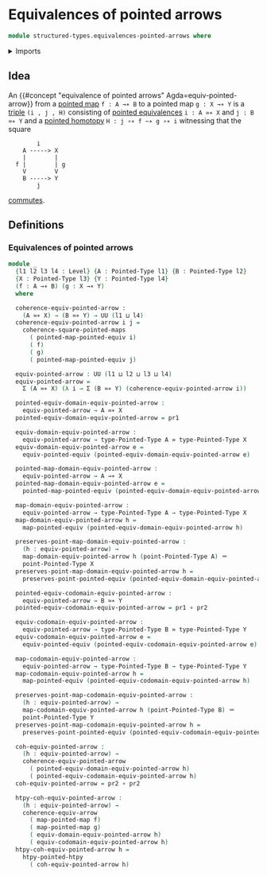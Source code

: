 # Equivalences of pointed arrows

```agda
module structured-types.equivalences-pointed-arrows where
```

<details><summary>Imports</summary>

```agda
open import foundation.dependent-pair-types
open import foundation.equivalences
open import foundation.equivalences-arrows
open import foundation.function-types
open import foundation.identity-types
open import foundation.universe-levels

open import structured-types.commuting-squares-of-pointed-maps
open import structured-types.pointed-equivalences
open import structured-types.pointed-homotopies
open import structured-types.pointed-maps
open import structured-types.pointed-types
```

</details>

## Idea

An {{#concept "equivalence of pointed arrows" Agda=equiv-pointed-arrow}} from a
[pointed map](structured-types.pointed-maps.md) `f : A →∗ B` to a pointed map
`g : X →∗ Y` is a [triple](foundation.dependent-pair-types.md) `(i , j , H)`
consisting of [pointed equivalences](structured-types.pointed-equivalences.md)
`i : A ≃∗ X` and `j : B ≃∗ Y` and a
[pointed homotopy](structured-types.pointed-homotopies.md)
`H : j ∘∗ f ~∗ g ∘∗ i` witnessing that the square

```text
        i
    A -----> X
    |        |
  f |        | g
    V        V
    B -----> Y
        j
```

[commutes](structured-types.commuting-squares-of-pointed-maps.md).

## Definitions

### Equivalences of pointed arrows

```agda
module _
  {l1 l2 l3 l4 : Level} {A : Pointed-Type l1} {B : Pointed-Type l2}
  {X : Pointed-Type l3} {Y : Pointed-Type l4}
  (f : A →∗ B) (g : X →∗ Y)
  where

  coherence-equiv-pointed-arrow :
    (A ≃∗ X) → (B ≃∗ Y) → UU (l1 ⊔ l4)
  coherence-equiv-pointed-arrow i j =
    coherence-square-pointed-maps
      ( pointed-map-pointed-equiv i)
      ( f)
      ( g)
      ( pointed-map-pointed-equiv j)

  equiv-pointed-arrow : UU (l1 ⊔ l2 ⊔ l3 ⊔ l4)
  equiv-pointed-arrow =
    Σ (A ≃∗ X) (λ i → Σ (B ≃∗ Y) (coherence-equiv-pointed-arrow i))

  pointed-equiv-domain-equiv-pointed-arrow :
    equiv-pointed-arrow → A ≃∗ X
  pointed-equiv-domain-equiv-pointed-arrow = pr1

  equiv-domain-equiv-pointed-arrow :
    equiv-pointed-arrow → type-Pointed-Type A ≃ type-Pointed-Type X
  equiv-domain-equiv-pointed-arrow e =
    equiv-pointed-equiv (pointed-equiv-domain-equiv-pointed-arrow e)

  pointed-map-domain-equiv-pointed-arrow :
    equiv-pointed-arrow → A →∗ X
  pointed-map-domain-equiv-pointed-arrow e =
    pointed-map-pointed-equiv (pointed-equiv-domain-equiv-pointed-arrow e)

  map-domain-equiv-pointed-arrow :
    equiv-pointed-arrow → type-Pointed-Type A → type-Pointed-Type X
  map-domain-equiv-pointed-arrow h =
    map-pointed-equiv (pointed-equiv-domain-equiv-pointed-arrow h)

  preserves-point-map-domain-equiv-pointed-arrow :
    (h : equiv-pointed-arrow) →
    map-domain-equiv-pointed-arrow h (point-Pointed-Type A) ＝
    point-Pointed-Type X
  preserves-point-map-domain-equiv-pointed-arrow h =
    preserves-point-pointed-equiv (pointed-equiv-domain-equiv-pointed-arrow h)

  pointed-equiv-codomain-equiv-pointed-arrow :
    equiv-pointed-arrow → B ≃∗ Y
  pointed-equiv-codomain-equiv-pointed-arrow = pr1 ∘ pr2

  equiv-codomain-equiv-pointed-arrow :
    equiv-pointed-arrow → type-Pointed-Type B ≃ type-Pointed-Type Y
  equiv-codomain-equiv-pointed-arrow e =
    equiv-pointed-equiv (pointed-equiv-codomain-equiv-pointed-arrow e)

  map-codomain-equiv-pointed-arrow :
    equiv-pointed-arrow → type-Pointed-Type B → type-Pointed-Type Y
  map-codomain-equiv-pointed-arrow h =
    map-pointed-equiv (pointed-equiv-codomain-equiv-pointed-arrow h)

  preserves-point-map-codomain-equiv-pointed-arrow :
    (h : equiv-pointed-arrow) →
    map-codomain-equiv-pointed-arrow h (point-Pointed-Type B) ＝
    point-Pointed-Type Y
  preserves-point-map-codomain-equiv-pointed-arrow h =
    preserves-point-pointed-equiv (pointed-equiv-codomain-equiv-pointed-arrow h)

  coh-equiv-pointed-arrow :
    (h : equiv-pointed-arrow) →
    coherence-equiv-pointed-arrow
      ( pointed-equiv-domain-equiv-pointed-arrow h)
      ( pointed-equiv-codomain-equiv-pointed-arrow h)
  coh-equiv-pointed-arrow = pr2 ∘ pr2

  htpy-coh-equiv-pointed-arrow :
    (h : equiv-pointed-arrow) →
    coherence-equiv-arrow
      ( map-pointed-map f)
      ( map-pointed-map g)
      ( equiv-domain-equiv-pointed-arrow h)
      ( equiv-codomain-equiv-pointed-arrow h)
  htpy-coh-equiv-pointed-arrow h =
    htpy-pointed-htpy
      ( coh-equiv-pointed-arrow h)
```
